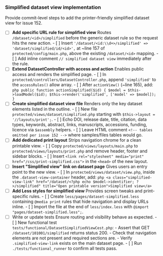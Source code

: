 ### Simplified dataset view implementation

Provide commit-level steps to add the printer-friendly simplified dataset view for issue 152.

- [ ] **Add specific URL rule for simplified view**
      Routes `/dataset/<id>/simplified` before the generic dataset rule so the request hits the new action.
      - [ ] Insert `'/dataset/<id:\\d+>/simplified' => 'dataset/simplified/id/<id>',` at ~line 157 of `protected/config/main.php`, above the existing `/dataset/<id>` mapping.
      - [ ] Add inline comment `// simplified dataset view` immediately after the rule.
- [ ] **Extend DatasetController with access and action**
      Enables public access and renders the simplified page.
      - [ ] In `protected/controllers/DatasetController.php`, append `'simplified'` to the `accessRules()` allow array.
      - [ ] After `actionView()` (~line 165), add:
        ```php
        public function actionSimplified($id)
        {
            $model = $this->loadModel($id);
            $this->render('simplified', ['model' => $model]);
        }
        ```
- [ ] **Create simplified dataset view file**
      Renders only the key dataset elements listed in the outline.
      - [ ] New file `protected/views/dataset/simplified.php` starting with `$this->layout = '//layouts/print';`.
      - [ ] Echo DOI, release date, title, citation, data types, keywords, abstract, links, manuscripts, accessions, funding, licence via `$assembly` helpers.
      - [ ] Leave HTML comment `<!-- tables omitted per issue 152 -->` where samples/files tables would go.
- [ ] **Add dedicated print layout**
      Strips navigation chrome for a clean printable view.
      - [ ] Copy `protected/views/layouts/main.php` to `protected/views/layouts/print.php` and remove header, footer and sidebar blocks.
      - [ ] Insert `<link rel="stylesheet" media="print" href="/css/print-simplified.css">` in the `<head>` of the new layout.
- [ ] **Insert "Simplified view" link on dataset page**
      Gives users an entry point to the new view.
      - [ ] In `protected/views/dataset/view.php`, inside the `.dataset-view-container` header, add:
        ```php
        <a class="simplified-view-link" href="/dataset/<?php echo $model->identifier; ?>/simplified" title="Open printable version">Simplified view</a>
        ```
- [ ] **Add Less styles for simplified view**
      Provides screen tweaks and print-specific rules.
      - [ ] Create `less/pages/dataset-simplified.less` containing `@media print` rules that hide navigation and display URLs inline.
      - [ ] Import the file at the end of `less/index.less` with `@import "pages/dataset-simplified.less";`.
- [ ] Write or update tests
      Ensure routing and visibility behave as expected.
      - [ ] New functional test `tests/functional/DatasetSimplifiedViewCest.php`:
        - Assert that GET `/dataset/101001/simplified` returns status 200.
        - Check that navigation elements are not present and required sections are.
        - Verify `.simplified-view-link` exists on the main dataset page.
      - [ ] Run `./tests/functional_runner` to confirm all tests pass.